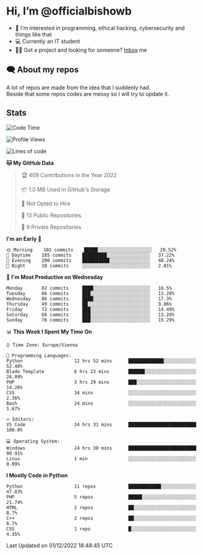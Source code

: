 # Hi, I’m @officialbishowb

- 👀 I'm interested in programming, ethical hacking, cybersecurity and things like that
- 💻 Currently an IT student
- 👩‍💻 Got a project and looking for someone? [Inbox](https://t.me/officialbishowb) me

## 🗨 About my repos
<p>A lot of repos are made from the idea that I suddenly had.<br>
Beside that some repos codes are messy so I will try to update it.</p>

## Stats
<!--START_SECTION:waka-->
![Code Time](http://img.shields.io/badge/Code%20Time-464%20hrs%2030%20mins-blue)

![Profile Views](http://img.shields.io/badge/Profile%20Views-0-blue)

![Lines of code](https://img.shields.io/badge/From%20Hello%20World%20I%27ve%20Written--255%20Thousand%20lines%20of%20code-blue)

**🐱 My GitHub Data** 

> 🏆 409 Contributions in the Year 2022
 > 
> 📦 1.0 MB Used in GitHub's Storage 
 > 
> 🚫 Not Opted to Hire
 > 
> 📜 13 Public Repositories 
 > 
> 🔑 9 Private Repositories  
 > 
**I'm an Early 🐤** 

```text
🌞 Morning    102 commits    █████░░░░░░░░░░░░░░░░░░░░   20.52% 
🌆 Daytime    185 commits    █████████░░░░░░░░░░░░░░░░   37.22% 
🌃 Evening    200 commits    ██████████░░░░░░░░░░░░░░░   40.24% 
🌙 Night      10 commits     ░░░░░░░░░░░░░░░░░░░░░░░░░   2.01%

```
📅 **I'm Most Productive on Wednesday** 

```text
Monday       82 commits     ████░░░░░░░░░░░░░░░░░░░░░   16.5% 
Tuesday      66 commits     ███░░░░░░░░░░░░░░░░░░░░░░   13.28% 
Wednesday    86 commits     ████░░░░░░░░░░░░░░░░░░░░░   17.3% 
Thursday     49 commits     ██░░░░░░░░░░░░░░░░░░░░░░░   9.86% 
Friday       72 commits     ███░░░░░░░░░░░░░░░░░░░░░░   14.49% 
Saturday     66 commits     ███░░░░░░░░░░░░░░░░░░░░░░   13.28% 
Sunday       76 commits     ███░░░░░░░░░░░░░░░░░░░░░░   15.29%

```


📊 **This Week I Spent My Time On** 

```text
⌚︎ Time Zone: Europe/Vienna

💬 Programming Languages: 
Python                   12 hrs 52 mins      █████████████░░░░░░░░░░░░   52.48% 
Blade Template           6 hrs 23 mins       ██████░░░░░░░░░░░░░░░░░░░   26.09% 
PHP                      3 hrs 29 mins       ███░░░░░░░░░░░░░░░░░░░░░░   14.26% 
CSS                      34 mins             ░░░░░░░░░░░░░░░░░░░░░░░░░   2.36% 
Bash                     24 mins             ░░░░░░░░░░░░░░░░░░░░░░░░░   1.67%

🔥 Editors: 
VS Code                  24 hrs 31 mins      █████████████████████████   100.0%

💻 Operating System: 
Windows                  24 hrs 30 mins      █████████████████████████   99.91% 
Linux                    1 min               ░░░░░░░░░░░░░░░░░░░░░░░░░   0.09%

```

**I Mostly Code in Python** 

```text
Python                   11 repos            ████████████░░░░░░░░░░░░░   47.83% 
PHP                      5 repos             █████░░░░░░░░░░░░░░░░░░░░   21.74% 
HTML                     2 repos             ██░░░░░░░░░░░░░░░░░░░░░░░   8.7% 
C++                      2 repos             ██░░░░░░░░░░░░░░░░░░░░░░░   8.7% 
CSS                      1 repo              █░░░░░░░░░░░░░░░░░░░░░░░░   4.35%

```



 Last Updated on 01/12/2022 18:48:45 UTC
<!--END_SECTION:waka-->
 

<!---
officialbishowb/officialbishowb is a ✨ special ✨ repository because its `README.md` (this file) appears on your GitHub profile.
You can click the Preview link to take a look at your changes.
--->
